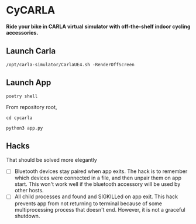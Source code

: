 # CyCARLA
**Ride your bike in CARLA virtual simulator with off-the-shelf indoor cycling accessories.**

## Launch Carla

```
/opt/carla-simulator/CarlaUE4.sh -RenderOffScreen
```

## Launch App

```
poetry shell
```
From repository root,
```
cd cycarla
```

```
python3 app.py
```

## Hacks

That should be solved more elegantly

+ [ ] Bluetooth devices stay paired when app exits. The hack is to remember which devices were connected in a file, and then unpair them on app start. This won't work well if the bluetooth accessory will be used by other hosts.
+ [ ] All child processes and found and SIGKILLed on app exit. This hack prevents app from not returning to terminal because of some multiprocessing process that doesn't end. However, it is not a graceful shutdown.

